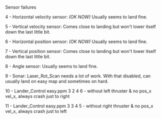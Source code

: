 
Sensor failures

4 - Horizontal velocity sensor: *(OK NOW)*
  Usually seems to land fine.

5 - Vertical velocity sensor:
  Comes close to landing but won't lower itself down the last little bit.

6 - Horizontal position sensor: *(OK NOW)*
  Usually seems to land fine.

7 - Vertical position sensor:
  Comes close to landing but won't lower itself down the last little bit.

8 - Angle sensor:
    Usually seems to land fine.

9 - Sonar:
  Laser_Rot_Scan needs a lot of work. With that disabled, can usually
  land on easy map and sometimes on hard.

10 - Lander_Control easy.ppm 3 2 4 6 - without left thruster & no pos_x vel_x, always crash just to right

11 - Lander_Control easy.ppm 3 3 4 5 - without right thruster & no pos_x vel_x, always crash just to left
